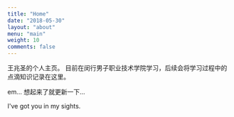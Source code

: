 ```yaml
---
title: "Home"
date: "2018-05-30"
layout: "about"
menu: "main"
weight: 10
comments: false
---
```


王兆圣的个人主页。
目前在闵行男子职业技术学院学习，后续会将学习过程中的点滴知识记录在这里。

em... 想起来了就更新一下...

<script type="text/javascript" src="//ra.revolvermaps.com/0/0/1.js?i=0h6saubqjnp&amp;s=350&amp;m=7&amp;v=true&amp;r=false&amp;b=000000&amp;n=false&amp;c=ff0000" async="async"></script>

I've got you in my sights. 